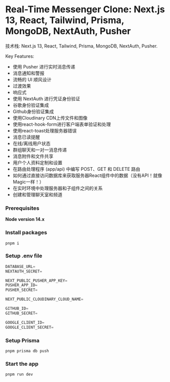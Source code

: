 # Real-Time Messenger Clone: Next.js 13, React, Tailwind, Prisma, MongoDB, NextAuth, Pusher 



技术栈: Next.js 13, React, Tailwind, Prisma, MongoDB, NextAuth, Pusher.


Key Features:
- 使用 Pusher 进行实时消息传递
- 消息通知和警报
- 流畅的 UI 顺风设计
- 过渡效果
- 响应式
- 使用 NextAuth 进行凭证身份验证
- 谷歌身份验证集成
- Github身份验证集成
- 使用Cloudinary CDN上传文件和图像
- 使用react-hook-form进行客户端表单验证和处理
- 使用react-toast处理服务器错误
- 消息已读提醒
- 在线/离线用户状态
- 群组聊天和一对一消息传递
- 消息附件和文件共享
- 用户个人资料定制和设置
- 在路由处理程序 (app/api) 中编写 POST、GET 和 DELETE 路由
- 如何通过直接访问数据库来获取服务器React组件中的数据（没有API！就像Magic一样！）
- 在实时环境中处理服务器和子组件之间的关系
- 创建和管理聊天室和频道


### Prerequisites

**Node version 14.x**

### Install packages

```shell
pnpm i
```

### Setup .env file


```js
DATABASE_URL=
NEXTAUTH_SECRET=

NEXT_PUBLIC_PUSHER_APP_KEY=
PUSHER_APP_ID=
PUSHER_SECRET=

NEXT_PUBLIC_CLOUDINARY_CLOUD_NAME=

GITHUB_ID=
GITHUB_SECRET=

GOOGLE_CLIENT_ID=
GOOGLE_CLIENT_SECRET=
```

### Setup Prisma

```shell
pnpm prisma db push

```

### Start the app

```shell
pnpm run dev
```


